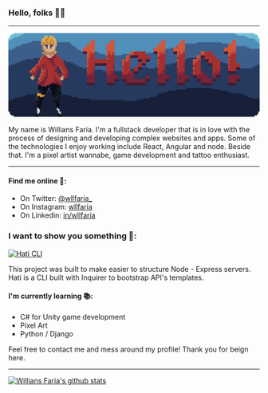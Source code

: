 ### Hello, folks 👋🏼

---

![Banner with "Welcome" written in pixel art](./.github/assets/heading.png)

My name is Willians Faria. I'm a fullstack developer that is in love with the process of designing and developing complex websites and apps. Some of the technologies I enjoy working include React, Angular and node. Beside that. I'm a pixel artist wannabe, game development and tattoo enthusiast.

---

#### Find me online 🔎:
* On Twitter: [@wllfaria_](https://twitter.com/wllfaria_)
* On Instagram: [wllfaria](https://instagram.com/wllfaria)
* On Linkedin: [in/wllfaria](https://linkedin.com/in/wllfaria)

### I want to show you something 🎁:

[![Hati CLI](https://github-readme-stats.vercel.app/api/pin/?username=wllfaria&repo=Hati)](https://github.com/anuraghazra/github-readme-stats)

This project was built to make easier to structure Node - Express servers. Hati is a CLI built with Inquirer to bootstrap API's templates.

#### I'm currently learning 📚:
* C# for Unity game development
* Pixel Art
* Python / Django

Feel free to contact me and mess around my profile! Thank you for beign here.

---

[![Willians Faria's github stats](https://github-readme-stats.vercel.app/api?username=wllfaria)](https://github.com/anuraghazra/github-readme-stats)
